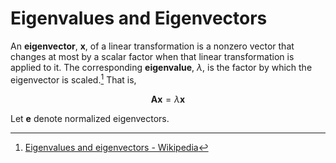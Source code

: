 # Eigenvalues and Eigenvectors
An **eigenvector**, $\mathbf{x}$, of a linear transformation is a nonzero vector that changes at most by a scalar factor when that linear transformation is applied to it. The corresponding **eigenvalue**, $\lambda$, is the factor by which the eigenvector is scaled.[^wiki] That is,

$$\mathbf{A}\mathbf{x}=\lambda\mathbf{x}$$

Let $\mathbf{e}$ denote normalized eigenvectors.

[^wiki]: [Eigenvalues and eigenvectors - Wikipedia](https://en.wikipedia.org/wiki/Eigenvalues_and_eigenvectors)
